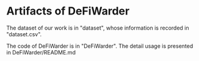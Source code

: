 # Artifacts of DeFiWarder

The dataset of our work is in "dataset", whose information is recorded in "dataset.csv".

The code of DeFiWarder is in "DeFiWarder". The detail usage is presented in DeFiWarder/README.md